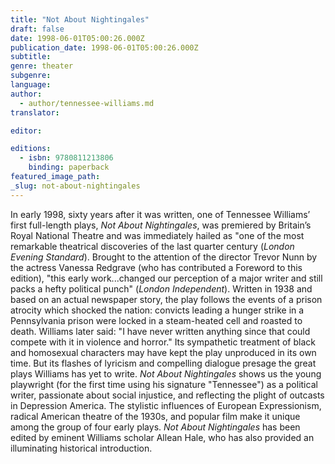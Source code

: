 ```yaml
---
title: "Not About Nightingales"
draft: false
date: 1998-06-01T05:00:26.000Z
publication_date: 1998-06-01T05:00:26.000Z
subtitle:
genre: theater
subgenre:
language:
author:
  - author/tennessee-williams.md
translator:

editor:

editions:
  - isbn: 9780811213806
    binding: paperback
featured_image_path:
_slug: not-about-nightingales
---
```


In early 1998, sixty years after it was written, one of Tennessee Williams’ first full-length plays, _Not About Nightingales_, was premiered by Britain’s Royal National Theatre and was immediately hailed as "one of the most remarkable theatrical discoveries of the last quarter century (_London Evening Standard_). Brought to the attention of the director Trevor Nunn by the actress Vanessa Redgrave (who has contributed a Foreword to this edition), "this early work...changed our perception of a major writer and still packs a hefty political punch" (_London Independent_). Written in 1938 and based on an actual newspaper story, the play follows the events of a prison atrocity which shocked the nation: convicts leading a hunger strike in a Pennsylvania prison were locked in a steam-heated cell and roasted to death. Williams later said: "I have never written anything since that could compete with it in violence and horror." Its sympathetic treatment of black and homosexual characters may have kept the play unproduced in its own time. But its flashes of lyricism and compelling dialogue presage the great plays Williams has yet to write. _Not About Nightingales_ shows us the young playwright (for the first time using his signature "Tennessee") as a political writer, passionate about social injustice, and reflecting the plight of outcasts in Depression America. The stylistic influences of European Expressionism, radical American theatre of the 1930s, and popular film make it unique among the group of four early plays. _Not About Nightingales_ has been edited by eminent Williams scholar Allean Hale, who has also provided an illuminating historical introduction.


